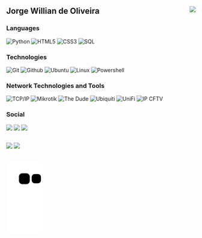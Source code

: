 ## Jorge Willian de Oliveira<img align="right" src="https://profile-counter.glitch.me/{jw-oliveira}/count.svg" />

### Languages

![Python](https://img.shields.io/badge/Python-326796?style=for-the-badge&logo=python&logoColor=FFFFFF)
![HTML5](https://img.shields.io/badge/-HTML5-d84924?style=for-the-badge&logo=python&logoColor=FFFFFF)
![CSS3](https://img.shields.io/badge/-CSS3-006aad?style=for-the-badge&logo=python&logoColor=FFFFFF)
![SQL](https://img.shields.io/badge/-SQLite-003853?style=for-the-badge&logo=python&logoColor=FFFFFF)

### Technologies

![Git](https://img.shields.io/badge/Git-e44c30?style=for-the-badge&logo=git&logoColor=white)
![Github](https://img.shields.io/badge/GitHub-000000?style=for-the-badge&logo=github&logoColor=white)
![Ubuntu](https://img.shields.io/badge/Ubuntu-db5623?style=for-the-badge&logo=ubuntu&logoColor=white)
![Linux](https://img.shields.io/badge/Linux-000000?style=for-the-badge&logo=linux&logoColor=white)
![Powershell](https://img.shields.io/badge/PowerShell-416fc6?style=for-the-badge&logo=powershell&logoColor=white)

### Network Technologies and Tools

![TCP/IP](https://img.shields.io/badge/-TCP/IP-000)
![Mikrotik](https://img.shields.io/badge/-Mikrotik-000)
![The Dude](https://img.shields.io/badge/-The%20Dude-000)
![Ubiquiti](https://img.shields.io/badge/-Ubiquiti-000)
![UniFi](https://img.shields.io/badge/-UniFi-000)
![IP CFTV](https://img.shields.io/badge/-IP%20CFTV-000)

### Social

[<img src="https://img.shields.io/badge/-LinkedIn-000?&logo=linkedin">](https://www.linkedin.com/in/jw-oliveira)
[<img src="https://img.shields.io/badge/-Telegram-000?&logo=telegram">](https://t.me/jw_oliveira)
[<img src="https://img.shields.io/badge/-Codewars-000?&logo=codewars">](https://www.codewars.com/users/jw-oliveira)

##

<div align="left">
  <img height="150px" weight="150px" src="https://github-readme-stats.vercel.app/api?username=jw-oliveira&border_radius=0&card_width=500px&hide_title=true&show_icons=true&theme=react&include_all_commits=True&count_private=True&hide_border=True&locale=pt-br"/>
  <img height="150em" src="https://github-readme-stats.vercel.app/api/top-langs/?username=jw-oliveira&hide_border=True&border_radius=0&card_width=200px&hide_title=true&layout=compact&langs_count=7&theme=react&locale=pt-br"/>
</div>
 
##
  
![snake gif](https://github.com/jw-oliveira/jw-oliveira/blob/output/github-contribution-grid-snake.svg)
